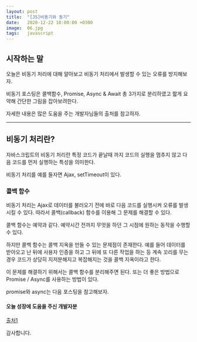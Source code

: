 ```yaml
---
layout: post
title:  "[JS]비동기와 동기"
date:   2020-12-22 10:00:00 +0300
image:  06.jpg
tags:   javascript
---
```



## 시작하는 말

오늘은 비동기 처리에 대해 알아보고 비동기 처리에서 발생할 수 있는 오류를 방지해보자.

비동기 포스팅은 콜백함수, Promise, Async & Await 총 3가지로 분리하였고 짧게 요약해 간단한 그림을 잡아보려한다.

자세한 내용은 많은 도움을 주는 개발자님들의 출처를 참고하자.

***

## 비동기 처리란?

자바스크립트의 비동기 처리란 특정 코드가 끝날때 까지 코드의 실행을 멈추지 않고 다음 코드를 먼저 실행하는 특성을 의미한다.

비동기 처리를 예를 들자면 Ajax, setTimeout이 있다.

### 콜백 함수

비동기 처리는 Ajax로 데이터를 불러오기 전에 바로 다음 코드를 실행시켜 오류를 발생시킬 수 있다. 따라서 콜백(callback) 함수를 이용해 그 문제를 해결할 수 있다.

콜백 함수는 예약과 같다. 예약시간 전까지 무엇을 하던 그 시점에 원하는 동작을 수행할 수 있다.

하지만 콜백 함수는 콜백 지옥을 만들 수 있는 문제점이 존재한다. 예를 들어 데이터를 받아오고 난 뒤에 사용자 인증을 하고 그 뒤에 또 다른 작업을 하는 등 계속 꼬리를 무는 경우 코드가 상당히 지저분해지고 복잡해지는 것을 콜백 지옥이라고 한다.

이 문제를 해결하기 위해서는 콜백 함수를 분리해주면 된다. 또는 더 좋은 방법으로 Promise / Async를 사용하는 방법이 있다.

promise와 async는 다음 포스팅을 참고해보자.

#### 오늘 성장에 도움을 주신 개발자분

[출처1](https://joshua1988.github.io/web-development/javascript/javascript-asynchronous-operation/) 

감사합니다.